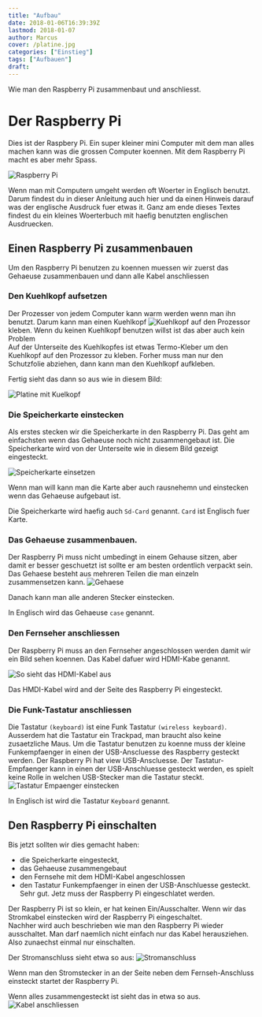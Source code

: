 ```yaml
---
title: "Aufbau"
date: 2018-01-06T16:39:39Z
lastmod: 2018-01-07
author: Marcus
cover: /platine.jpg
categories: ["Einstieg"]
tags: ["Aufbauen"]
draft:
---
```


Wie man den Raspberry Pi zusammenbaut und anschliesst.

<!--more-->

# Der Raspberry Pi

Dies ist der Raspbery Pi. Ein super kleiner mini Computer mit dem man alles machen kann was die grossen Computer koennen. Mit dem Raspberry Pi macht es aber mehr Spass.

![Raspberry Pi](raspberry-pi.png)

Wenn man mit Computern umgeht werden oft Woerter in Englisch benutzt. Darum findest du in dieser Anleitung auch hier und da einen Hinweis darauf was der englische Ausdruck fuer etwas it. Ganz am ende dieses Textes findest du ein kleines Woerterbuch mit haefig benutzten englischen Ausdruecken.

## Einen Raspberry Pi zusammenbauen

Um den Raspberry Pi benutzen zu koennen muessen wir zuerst das Gehaeuse zusammenbauen und dann alle Kabel anschliessen

### Den Kuehlkopf aufsetzen
Der Prozesser von jedem Computer kann warm werden wenn man ihn benutzt. Darum kann man einen Kuehlkopf ![Kuehlkopf](kuehlkopf.png) auf den Prozessor kleben. Wenn du keinen Kuehlkopf benutzen willst ist das aber auch kein Problem\
Auf der Unterseite des Kuehlkopfes ist etwas Termo-Kleber um den Kuehlkopf auf den Prozessor zu kleben. Forher muss man nur den Schutzfolie abziehen, dann kann man den Kuehlkopf aufkleben.

Fertig sieht das dann so aus wie in diesem Bild:

![Platine mit Kuelkopf](Platine-mit-Kuehlkopf.png)


### Die Speicherkarte einstecken
Als erstes stecken wir die Speicherkarte in den Raspberry Pi. Das geht am einfachsten wenn das Gehaeuse noch nicht zusammengebaut ist.
Die Speicherkarte wird von der Unterseite wie in diesem Bild gezeigt eingesteckt.

![Speicherkarte einsetzen](sd-card.jpg)

Wenn man will kann man die Karte aber auch rausnehemn und einstecken wenn das Gehaeuse aufgebaut ist.

Die Speicherkarte wird haefig auch `Sd-Card` genannt. `Card` ist Englisch fuer Karte.

### Das Gehaeuse zusammenbauen.

Der Raspberry Pi muss nicht umbedingt in einem Gehause sitzen, aber damit er besser geschuetzt ist sollte er am besten ordentlich verpackt sein.\
Das Gehaese besteht aus mehreren Teilen die man einzeln zusammensetzen kann.
![Gehaese](raspberry-pi-3-case.jpg)

Danach kann man alle anderen Stecker einstecken.

In Englisch wird das Gehaeuse `case` genannt.
### Den Fernseher anschliessen

Der Raspberry Pi muss an den Fernseher angeschlossen werden damit wir ein Bild sehen koennen.
Das Kabel dafuer wird HDMI-Kabe genannt.

![So sieht das HDMI-Kabel aus](hdmi-cable.png)

Das HMDI-Kabel wird and der Seite des Raspberry Pi eingesteckt.


### Die Funk-Tastatur anschliessen

Die Tastatur `(keyboard)` ist eine Funk Tastatur `(wireless keyboard)`. Ausserdem hat die Tastatur ein Trackpad, man braucht also keine zusaetzliche Maus. Um die Tastatur benutzen zu koenne muss der kleine Funkempfaenger in einen der USB-Anscluesse des Raspberry gesteckt werden. Der Raspberry Pi hat view USB-Anscluesse. Der Tastatur-Empfaenger kann in einen der USB-Anschluesse gesteckt werden, es spielt keine Rolle in welchen USB-Stecker man die Tastatur steckt.
![Tastatur Empaenger einstecken](tastatur-empfaenger.jpg)

In Englisch ist wird die Tastatur `Keyboard` genannt.

## Den Raspberry Pi einschalten

Bis jetzt sollten wir dies gemacht haben:
* die Speicherkarte eingesteckt,
* das Gehaeuse zusammengebaut
* den Fernsehe mit dem HDMI-Kabel angeschlossen
* den Tastatur Funkempfaenger in einen der USB-Anschluesse gesteckt.
Sehr gut. Jetz muss der Raspberry Pi eingeschlatet werden.

Der Raspberry Pi ist so klein, er hat keinen Ein/Ausschalter. Wenn wir das Stromkabel einstecken wird der Raspberry Pi eingeschaltet.\
Nachher wird auch beschrieben wie man den Raspberry Pi wieder ausschaltet. Man darf naemlich nicht einfach nur das Kabel herausziehen. Also zunaechst einmal nur einschalten.

Der Stromanschluss sieht etwa so aus:
![Stromanschluss](power-supply.png)

Wenn man den Stromstecker in an der Seite neben dem Fernseh-Anschluss einsteckt startet der Raspberry Pi.

Wenn alles zusammengesteckt ist sieht das in etwa so aus.
![Kabel anschliessen](plug-in.gif)
